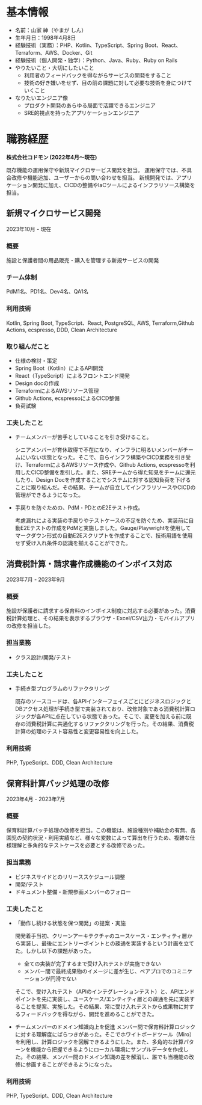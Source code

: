 # 基本情報

* 名前：山家 紳（やまが しん）
* 生年月日：1998年4月8日
* 経験技術（実務）：PHP、Kotlin、TypeScript、Spring Boot、React、Terraform、AWS、Docker、Git
* 経験技術（個人開発・独学）：Python、Java、Ruby、Ruby on Rails
* やりたいこと・大切にしたいこと
    * 利用者のフィードバックを得ながらサービスの開発をすること
    * 技術の好き嫌いをせず、目の前の課題に対して必要な技術を身につけていくこと
* なりたいエンジニア像
    * プロダクト開発のあらゆる局面で活躍できるエンジニア
    * SRE的視点を持ったアプリケーションエンジニア

# 職務経歴

**株式会社コドモン (2022年4月〜現在)**

既存機能の運用保守や新規マイクロサービス開発を担当。
運用保守では、不具合改修や機能追加、ユーザーからの問い合わせを担当。
新規開発では、アプリケーション開発に加え、CICDの整備やIaCツールによるインフラリソース構築を担当。

## 新規マイクロサービス開発
2023年10月 - 現在

### 概要

施設と保護者間の用品販売・購入を管理する新規サービスの開発

### チーム体制
PdM1名、PD1名、Dev4名、QA1名

### 利用技術
Kotlin, Spring Boot, TypeScript、React, PostgreSQL, AWS, Terraform,Github Actions, ecspresso, DDD, Clean Architecture

### 取り組んだこと
* 仕様の検討・策定
* Spring Boot（Kotlin）によるAPI開発
* React（TypeScript）によるフロントエンド開発
* Design docの作成
* TerraformによるAWSリソース管理
* Github Actions, ecspressoによるCICD整備
* 負荷試験

### 工夫したこと
* チームメンバーが苦手としていることを引き受けること。

    シニアメンバーが育休取得で不在になり、インフラに明るいメンバーがチームにいない状態となった。そこで、自らインフラ構築やCICD業務を引き受け、TerraformによるAWSリソース作成や、Github Actions, ecspressoを利用したCICD整備を牽引した。また、SREチームから得た知見をチームに還元したり、Design Docを作成することでシステムに対する認知負荷を下げることに取り組んだ。その結果、チームが自立してインフラリソースやCICDの管理ができるようになった。

* 手戻りを防ぐための、PdM・PDとのE2Eテスト作成。

    考慮漏れによる実装の手戻りやテストケースの不足を防ぐため、実装前に自動E2Eテストの作成をPdMと実施しました。Gauge/Playwrightを使用してマークダウン形式の自動E2Eスクリプトを作成することで、技術用語を使用せず受け入れ条件の認識を揃えることができた。

## 消費税計算・請求書作成機能のインボイス対応
2023年7月 - 2023年9月

### 概要
施設が保護者に請求する保育料のインボイス制度に対応する必要があった。消費税計算処理と、その結果を表示するブラウザ・Excel/CSV出力・モバイルアプリの改修を担当した。

### 担当業務
- クラス設計/開発/テスト

### 工夫したこと
* 手続き型プログラムのリファクタリング

    既存のソースコードは、各APIインターフェイスごとにビジネスロジックとDBアクセス処理が手続き型で実装されており、改修対象である消費税計算ロジックが各APIに点在している状態であった。そこで、変更を加える前に既存の消費税計算に共通化するリファクタリングを行った。その結果、消費税計算の処理のテスト容易性と変更容易性を向上した。

### 利用技術
PHP, TypeScript、DDD, Clean Architecture

## 保育料計算バッジ処理の改修
2023年4月 - 2023年7月

### 概要
保育料計算バッチ処理の改修を担当。この機能は、施設種別や補助金の有無、各園児の契約状況・利用実績など、様々な変数によって算出を行うため、複雑な仕様理解と多角的なテストケースを必要とする改修であった。

### 担当業務
* ビジネスサイドとのリリーススケジュール調整
* 開発/テスト
* ドキュメント整備・新規参画メンバーのフォロー

### 工夫したこと
* 「動作し続ける状態を保つ開発」の提案・実施
    
    開発着手当初、クリーンアーキテクチャのユースケース・エンティティ層から実装し、最後にエントリーポイントとの疎通を実装するという計画を立てた。しかし以下の課題があった。
    
    * 全ての実装が完了するまで受け入れテストが実施できない
    * メンバー間で最終成果物のイメージに差が生じ、ペアプロでのコミニケーションが円滑でない
    
    そこで、受け入れテスト（APIのインテグレーションテスト）と、APIエンドポイントを先に実装し、ユースケース/エンティティ層との疎通を先に実装することを提案、実施した。その結果、常に受け入れテストから成果物に対するフィードバックを得ながら、開発を進めることができた。

* チームメンバーのドメイン知識向上を促進
    メンバー間で保育料計算ロジックに対する理解度にばらつきがあった。そこでホワイトボードツール（Miro）を利用し、計算ロジックを図解できるようにした。また、多角的な計算パターンを機能から把握できるようにローカル環境にサンプルデータを作成した。その結果、メンバー間のドメイン知識の差を解消し、誰でも当機能の改修に参画することができるようになった。

### 利用技術
PHP, TypeScript、DDD, Clean Architecture
